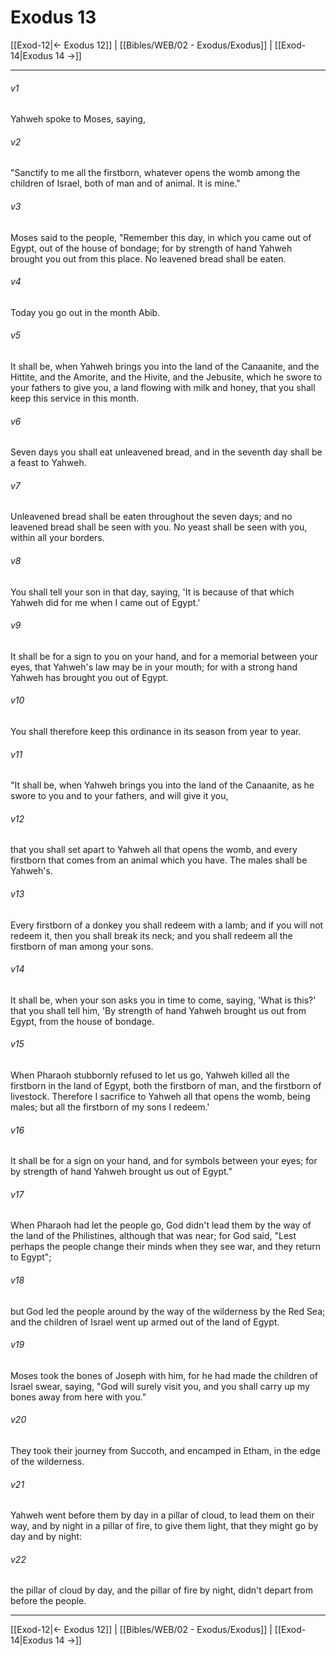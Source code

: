 # Exodus 13

[[Exod-12|← Exodus 12]] | [[Bibles/WEB/02 - Exodus/Exodus]] | [[Exod-14|Exodus 14 →]]
***



###### v1 
Yahweh spoke to Moses, saying, 

###### v2 
"Sanctify to me all the firstborn, whatever opens the womb among the children of Israel, both of man and of animal. It is mine." 

###### v3 
Moses said to the people, "Remember this day, in which you came out of Egypt, out of the house of bondage; for by strength of hand Yahweh brought you out from this place. No leavened bread shall be eaten. 

###### v4 
Today you go out in the month Abib. 

###### v5 
It shall be, when Yahweh brings you into the land of the Canaanite, and the Hittite, and the Amorite, and the Hivite, and the Jebusite, which he swore to your fathers to give you, a land flowing with milk and honey, that you shall keep this service in this month. 

###### v6 
Seven days you shall eat unleavened bread, and in the seventh day shall be a feast to Yahweh. 

###### v7 
Unleavened bread shall be eaten throughout the seven days; and no leavened bread shall be seen with you. No yeast shall be seen with you, within all your borders. 

###### v8 
You shall tell your son in that day, saying, 'It is because of that which Yahweh did for me when I came out of Egypt.' 

###### v9 
It shall be for a sign to you on your hand, and for a memorial between your eyes, that Yahweh's law may be in your mouth; for with a strong hand Yahweh has brought you out of Egypt. 

###### v10 
You shall therefore keep this ordinance in its season from year to year. 

###### v11 
"It shall be, when Yahweh brings you into the land of the Canaanite, as he swore to you and to your fathers, and will give it you, 

###### v12 
that you shall set apart to Yahweh all that opens the womb, and every firstborn that comes from an animal which you have. The males shall be Yahweh's. 

###### v13 
Every firstborn of a donkey you shall redeem with a lamb; and if you will not redeem it, then you shall break its neck; and you shall redeem all the firstborn of man among your sons. 

###### v14 
It shall be, when your son asks you in time to come, saying, 'What is this?' that you shall tell him, 'By strength of hand Yahweh brought us out from Egypt, from the house of bondage. 

###### v15 
When Pharaoh stubbornly refused to let us go, Yahweh killed all the firstborn in the land of Egypt, both the firstborn of man, and the firstborn of livestock. Therefore I sacrifice to Yahweh all that opens the womb, being males; but all the firstborn of my sons I redeem.' 

###### v16 
It shall be for a sign on your hand, and for symbols between your eyes; for by strength of hand Yahweh brought us out of Egypt." 

###### v17 
When Pharaoh had let the people go, God didn't lead them by the way of the land of the Philistines, although that was near; for God said, "Lest perhaps the people change their minds when they see war, and they return to Egypt"; 

###### v18 
but God led the people around by the way of the wilderness by the Red Sea; and the children of Israel went up armed out of the land of Egypt. 

###### v19 
Moses took the bones of Joseph with him, for he had made the children of Israel swear, saying, "God will surely visit you, and you shall carry up my bones away from here with you." 

###### v20 
They took their journey from Succoth, and encamped in Etham, in the edge of the wilderness. 

###### v21 
Yahweh went before them by day in a pillar of cloud, to lead them on their way, and by night in a pillar of fire, to give them light, that they might go by day and by night: 

###### v22 
the pillar of cloud by day, and the pillar of fire by night, didn't depart from before the people.

***
[[Exod-12|← Exodus 12]] | [[Bibles/WEB/02 - Exodus/Exodus]] | [[Exod-14|Exodus 14 →]]
